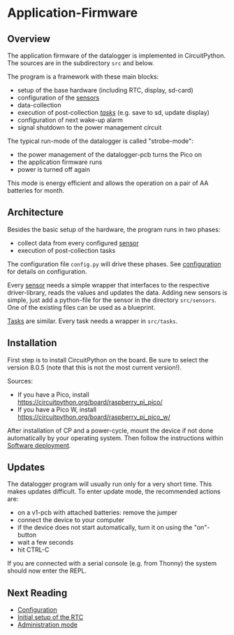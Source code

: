 Application-Firmware
====================


Overview
--------

The application firmware of the datalogger is implemented in CircuitPython.
The sources are in the subdirectory `src` and below.

The program is a framework with these main blocks:

  - setup of the base hardware (including RTC, display, sd-card)
  - configuration of the [sensors](./sensors.md)
  - data-collection
  - execution of post-collection [*tasks*](./tasks.md)
    (e.g. save to sd, update display)
  - configuration of next wake-up alarm
  - signal shutdown to the power management circuit

The typical run-mode of the datalogger is called "strobe-mode": 

  - the power management of the datalogger-pcb turns the Pico on
  - the application firmware runs
  - power is turned off again

This mode is energy efficient and allows the operation on a pair of
AA batteries for month.


Architecture
------------

Besides the basic setup of the hardware, the program runs in two phases:

  - collect data from every configured [sensor](./sensors.md)
  - execution of post-collection tasks

The configuration file `config.py` will drive these phases. See
[configuration](./configuration.md) for details on configuration.

Every [sensor](./sensors.md) needs a simple wrapper that interfaces to
the respective driver-library, reads the values and updates the
data. Adding new sensors is simple, just add a python-file for the
sensor in the directory `src/sensors`. One of the existing files can
be used as a blueprint.

[Tasks](./tasks.md) are similar. Every task needs a wrapper in `src/tasks`.


Installation
------------

First step is to install CircuitPython on the board. Be sure to select
the version 8.0.5 (note that this is not the most current version!).

Sources:

  - If you have a Pico, install  
    <https://circuitpython.org/board/raspberry_pi_pico/>
  - If you have a Pico W, install  
    <https://circuitpython.org/board/raspberry_pi_pico_w/>

After installation of CP and a power-cycle, mount the device if not done
automatically by your operating system. Then follow the instructions
within [Software deployment](./deployment.md).


Updates
-------

The datalogger program will usually run only for a very short time. This
makes updates difficult. To enter update mode, the recommended actions are:

  - on a v1-pcb with attached batteries: remove the jumper
  - connect the device to your computer
  - if the device does not start automatically, turn it on
    using the "on"-button
  - wait a few seconds
  - hit CTRL-C

If you are connected with a serial console (e.g. from Thonny) the system
should now enter the REPL.


Next Reading
------------

  - [Configuration](./configuration.md)
  - [Initial setup of the RTC](./rtc_setup.md) 
  - [Administration mode](./admin_mode.md)
